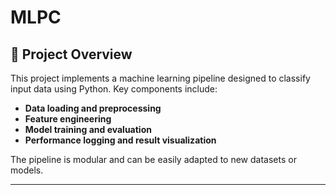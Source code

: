 # MLPC
## 🧠 Project Overview

This project implements a machine learning pipeline designed to classify input data using Python. Key components include:

- **Data loading and preprocessing**  
- **Feature engineering**  
- **Model training and evaluation**  
- **Performance logging and result visualization**

The pipeline is modular and can be easily adapted to new datasets or models.

---
